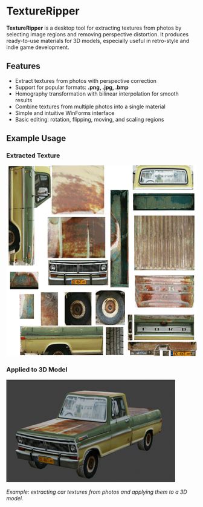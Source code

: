 # TextureRipper

**TextureRipper** is a desktop tool for extracting textures from photos by selecting image regions and removing perspective distortion. It produces ready-to-use materials for 3D models, especially useful in retro-style and indie game development.

## Features

- Extract textures from photos with perspective correction  
- Support for popular formats: **.png, .jpg, .bmp**  
- Homography transformation with bilinear interpolation for smooth results  
- Combine textures from multiple photos into a single material  
- Simple and intuitive WinForms interface  
- Basic editing: rotation, flipping, moving, and scaling regions  

## Example Usage

### Extracted Texture
![Texture](assets/texture.png)

### Applied to 3D Model
![3D Model](assets/model.png)

_Example: extracting car textures from photos and applying them to a 3D model._ 
